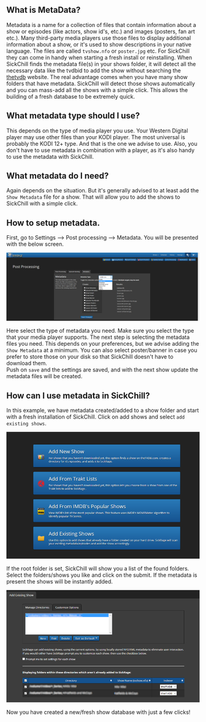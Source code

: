 ## What is MetaData?

Metadata is a name for a collection of files that contain information about a show or episodes (like actors, show id's, etc.) and images (posters, fan art etc.).
Many third-party media players use those files to display additional information about a show, or it's used to show descriptions in your native language. The files are called `tvshow.nfo` or `poster.jpg` etc.
For SickChill they can come in handy when starting a fresh install or reinstalling.
When SickChill finds the metadata file(s) in your shows folder, it will detect all the necessary data like the tvdbid to add the show without searching the [thetvdb](https://thetvdb.com/) website.
The real advantage comes when you have many show folders that have metadata. SickChill will detect those shows automatically and you can mass-add all the shows with a simple click.
This allows the building of a fresh database to be extremely quick.

## What metadata type should I use?

This depends on the type of media player you use. Your Western Digital player may use other files than your KODI player.
The most universal is probably the KODI 12+ type. And that is the one we advise to use.
Also, you don't have to use metadata in combination with a player, as it's also handy to use the metadata with SickChill.

## What metadata do I need?

Again depends on the situation. But it's generally advised to at least add the `Show Metadata` file for a show.
That will allow you to add the shows to SickChill with a simple click.

## How to setup metadata.

First, go to Settings --> Post processing --> Metadata.
You will be presented with the below screen.

![metadata](images/metadata.png)

Here select the type of metadata you need. Make sure you select the type that your media player supports.
The next step is selecting the metadata files you need. This depends on your preferences, but we advise adding the `Show Metadata` at a minimum. You can also select poster/banner in case you prefer to store those on your disk so that SickChill doesn't have to download them.  
Push on `save` and the settings are saved, and with the next show update the metadata files will be created.

## How can I use metadata in SickChill?

In this example, we have metadata created/added to a show folder and start with a fresh installation of SickChill.
Click on add shows and select `add existing shows`.

![existing](images/existing.png)

If the root folder is set, SickChill will show you a list of the found folders.
Select the folders/shows you like and click on the submit. If the metadata is present the shows will be instantly added.

![existing-adding](images/existing-adding.png)

Now you have created a new/fresh show database with just a few clicks!
